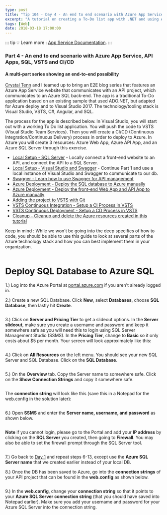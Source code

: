 ```yaml
---
type: post
title: "Tip 104 - Day 4 - An end to end scenario with Azure App Service, API Apps, SQL, VSTS and CI/CD"
excerpt: "A tutorial on creating a To-Do list app with .NET and using Azure App Service, API Apps, SQL, VSTS and CI/CD"
tags: [Web]
date: 2018-03-18 17:00:00
---
```


::: tip
:bulb: Learn more : [App Service Documentation](https://docs.microsoft.com/azure/app-service?WT.mc_id=docs-azuredevtips-azureappsdev).
:::

### Part 4 - An end to end scenario with Azure App Service, API Apps, SQL, VSTS and CI/CD

#### A multi-part series showing an end-to-end possibility

[Crystal Tenn](https://www.linkedin.com/in/crystal-tenn-6a0b9b67/) and I teamed up to bring an E2E blog series that features an Azure App Service website that communicates with an API project, which communicates to an Azure SQL back-end. The app is a traditional To-Do application based on an existing sample that used ADO.NET, but adapted for Azure deploy and to Visual Studio 2017. The  technology/tooling stack is Visual Studio, VSTS, C#, Angular, and SQL.

The process for the app is described below. In Visual Studio, you will start out with a working To Do list application. You will push the code to VSTS (Visual Studio Team Services). Then you will create a CI/CD (Continuous Integration/Continuous Delivery) process in order to deploy to Azure. In Azure you will create 3 resources: Azure Web App, Azure API App, and an Azure SQL Server through this exercise.

* [Local Setup - SQL Server](https://microsoft.github.io/AzureTipsAndTricks/blog/tip101.html) - Locally connect a front-end website to an API, and connect the API to a SQL Server.
* [Local Setup - Visual Studio and Swagger](https://microsoft.github.io/AzureTipsAndTricks/blog/tip102.html) - Continue Part 1 and use a local instance of Visual Studio and Swagger to communicate to our db.
* [Swagger - Learn how to use Swagger for API management](https://microsoft.github.io/AzureTipsAndTricks/blog/tip103.html)
* [Azure Deployment - Deploy the SQL database to Azure manually](https://microsoft.github.io/AzureTipsAndTricks/blog/tip104.html)
* [Azure Deployment - Deploy the front-end Web App and API App to Azure manually](https://microsoft.github.io/AzureTipsAndTricks/blog/tip105.html)
* [Adding the project to VSTS with Git](https://microsoft.github.io/AzureTipsAndTricks/blog/tip107.html)
* [VSTS Continuous Integration - Setup a CI Process in VSTS](https://microsoft.github.io/AzureTipsAndTricks/blog/tip108.html)
* [VSTS Continuous Deployment - Setup a CD Process in VSTS](https://microsoft.github.io/AzureTipsAndTricks/blog/tip109.html)
* [Cleanup - Cleanup and delete the Azure resources created in this tutorial](https://microsoft.github.io/AzureTipsAndTricks/blog/tip110.html)

Keep in mind : While we won't be going into the deep specifics of how to code, you should be able to use this guide to look at several parts of the Azure technology stack and how you can best implement them in your organization.

<img :src="$withBase('/files/todolist-diagram.png')">


# Deploy SQL Database to Azure SQL

1.) Log into the Azure Portal at [portal.azure.com](https://portal.azure.com) if you aren't already logged in.

2.) Create a new SQL Database. Click **New**, select **Databases**, choose **SQL Database**, then lastly hit **Create**.

<img :src="$withBase('/files/e2e-01SelectSQLDBPortal.png')">

3.) Click on **Server and Pricing Tier** to get a slideout options. In the **Server slideout**, make sure you create a username and password and keep it somewhere safe as you will need this to login using SQL Server Management Studio (SSMS).  In the **Pricing Tier**, change to **Basic** so it only costs about $5 per month. Your screen will look approximately like this:

<img :src="$withBase('/files/e2e-02DBOptions.png')">

4.) Click on **All Resources** on the left menu. You should see your new SQL Server and SQL Database. Click on the **SQL Database**.

<img :src="$withBase('/files/e2e-03AllResources.png')">

5.) On the **Overview** tab. Copy the Server name to somewhere safe. Click on the **Show Connection Strings**  and copy it somewhere safe.

<img :src="$withBase('/files/e2e-05DatabaseOverview.png')">

The **connection string** will look like this (save this in a Notepad for the web.config in the solution later):

<img :src="$withBase('/files/e2e-06ConnectionString.png')">

6.) Open **SSMS** and enter the **Server name, username, and password** as shown below.

<img :src="$withBase('/files/e2e-07SSMS.png')">

**Note** if you cannot login, please go to the Portal and add your **IP address** by clicking on the **SQL Server** you created, then going to **Firewall**. You may also be able to set the firewall prompt through the SQL Server tool.


<img :src="$withBase('/files/e2e-10.PNG')">

7.) Go back to [Day 1](tip101/) and repeat steps 6-13, except use the **Azure SQL Server name** that we created earlier instead of your local DB.

8.) Once the DB has been saved to Azure, go into the **connection strings** of your API project that can be found in the **web.config** as shown below.

<img :src="$withBase('/files/e2e-webconfig.jpg')">

9.) In the **web.config**, change your **connection string** so that it points to your **Azure SQL Server connection string** (that you should have saved into Notepad earlier). Make sure you add your username and password for your Azure SQL Server into the connection string.

<img :src="$withBase('/files/e2e-webconfig3.jpg')">

